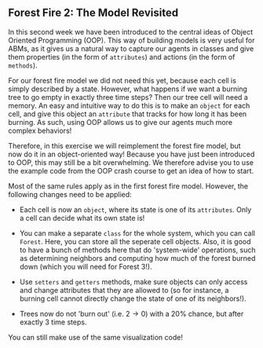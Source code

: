 ## Forest Fire 2: The Model Revisited

In this second week we have been introduced to the central ideas of Object Oriented Programming (OOP). This way of building models is very useful for ABMs, as it gives us a natural way to capture our agents in classes and give them properties (in the form of `attributes`) and actions (in the form of `methods`). 

For our forest fire model we did not need this yet, because each cell is simply described by a state. However, what happens if we want a burning tree to go empty in exactly three time steps? Then our tree cell will need a memory. An easy and intuitive way to do this is to make an `object` for each cell, and give this object an `attribute` that tracks for how long it has been burning. As such, using OOP allows us to give our agents much more complex behaviors!

Therefore, in this exercise we will reimplement the forest fire model, but now do it in an object-oriented way! Because you have just been introduced to OOP, this may still be a bit overwhelming. We therefore advise you to use the example code from the OOP crash course to get an idea of how to start. 

Most of the same rules apply as in the first forest fire model. However, the following changes need to be applied:

* Each cell is now an `object`, where its state is one of its `attributes`. Only a cell can decide what its own state is!

* You can make a separate `class` for the whole system, which you can call `Forest`. Here, you can store all the seperate cell objects. Also, it is good to have a bunch of methods here that do 'system-wide' operations, such as determining neighbors and computing how much of the forest burned down (which you will need for Forest 3!).

* Use `setters` and `getters` methods, make sure objects can only access and change attributes that they are allowed to (so for instance, a burning cell cannot directly change the state of one of its neighbors!).

* Trees now do not 'burn out' (i.e. $2\rightarrow 0$) with a $20\%$ chance, but after exactly $3$ time steps.

You can still make use of the same visualization code!